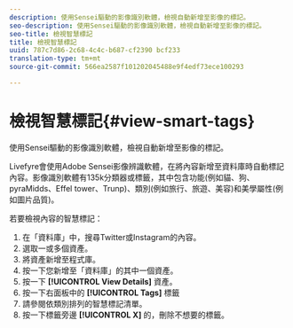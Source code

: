 ```yaml
---
description: 使用Sensei驅動的影像識別軟體，檢視自動新增至影像的標記。
seo-description: 使用Sensei驅動的影像識別軟體，檢視自動新增至影像的標記。
seo-title: 檢視智慧標記
title: 檢視智慧標記
uuid: 787c7d86-2c68-4c4c-b687-cf2390 bcf233
translation-type: tm+mt
source-git-commit: 566ea2587f101202045488e9f4edf73ece100293

---
```



# 檢視智慧標記{#view-smart-tags}

使用Sensei驅動的影像識別軟體，檢視自動新增至影像的標記。

Livefyre會使用Adobe Sensei影像辨識軟體，在將內容新增至資料庫時自動標記內容。影像識別軟體有135k分類器或標籤，其中包含功能(例如貓、狗、pyraMidds、Effel tower、Trunp)、類別(例如旅行、旅遊、美容)和美學屬性(例如圖片品質)。

若要檢視內容的智慧標記：

1. 在「資料庫」中，搜尋Twitter或Instagram的內容。
1. 選取一或多個資產。
1. 將資產新增至程式庫。
1. 按一下您新增至「資料庫」的其中一個資產。
1. 按一下 **[!UICONTROL View Details]** 資產。
1. 按一下右面板中的 **[!UICONTROL Tags]** 標籤
1. 請參閱依類別排列的智慧標記清單。
1. 按一下標籤旁邊 **[!UICONTROL X]** 的，刪除不想要的標籤。

